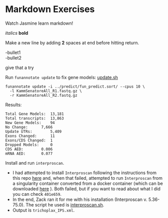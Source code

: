 Markdown Exercises
=========================
Watch Jasmine learn markdown!

*italics*
**bold**

Make a new line by adding **2** spaces at end before hitting return.

-bullet1  
-bullet2  


give that a try


Run ```funannotate update``` to fix gene models: [update.sh](./update.sh)
```  
funannotate update -i ../predict/fun_predict.sort/ --cpus 10 \
  -l KammSenatoreAll_R1.fastq.gz \
  -r KammSenatoreAll_R2.fastq.gz	
```  
Results:   
```   
Total Gene Models:	13,181
Total transcripts:	13,863
New Gene Models:	94
No Change:		7,666
Update UTRs:		5,409
Exons Changed:		11
Exons/CDS Changed:	1
Dropped Models:		0
CDS AED:		0.006
mRNA AED:		0.077
```  



Install and run ```interproscan```.   
- I had attempted to install ```Interproscan``` following the instructions from this repo [here](https://github.com/dunnlab/xenoturbella_annotation#functional-annotation) and, when that failed, attempted to run ```Interproscan``` from a singularity container converted from a docker container (which can be downloaded [here](https://hub.docker.com/r/blaxterlab/interproscan/) ). Both failed, but if you want to read about what I did you can check ```401e659```.    
- In the end, Zack ran it for me with his installation (Interproscan v. 5.36-75.0). The script he used is [interproscan.sh](./interproscan.sh).  
- Output is ```trichoplax_IPS.xml```.  
  


